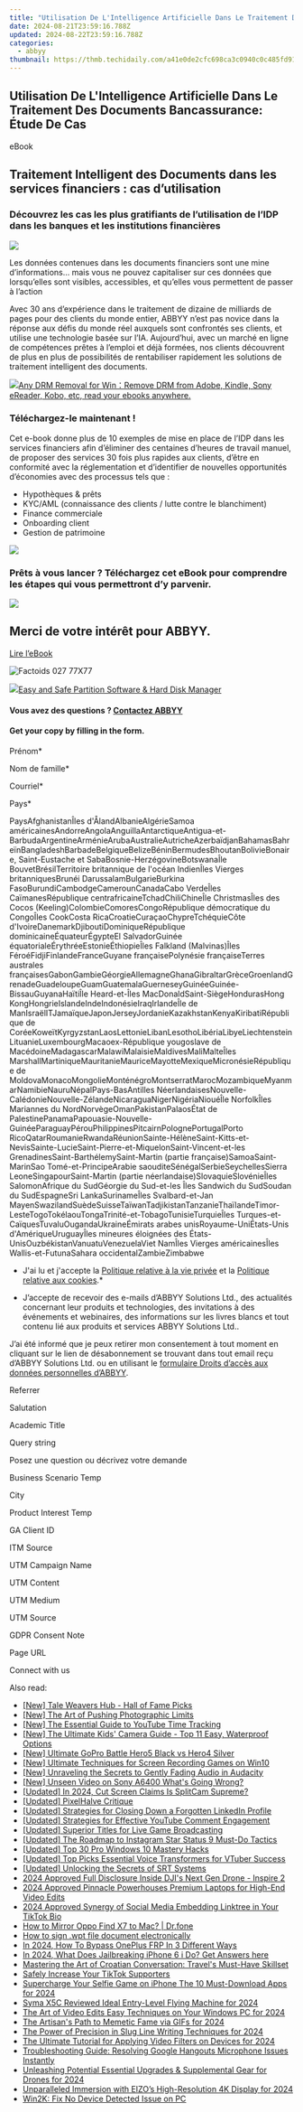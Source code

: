 ```yaml
---
title: "Utilisation De L'Intelligence Artificielle Dans Le Traitement Des Documents Bancassurance: Étude De Cas"
date: 2024-08-21T23:59:16.788Z
updated: 2024-08-22T23:59:16.788Z
categories:
  - abbyy
thumbnail: https://thmb.techidaily.com/a41e0de2cfc698ca3c0940c0c485fd915185405a99674b771fae0aecdd94d3b1.jpg
---
```


## Utilisation De L'Intelligence Artificielle Dans Le Traitement Des Documents Bancassurance: Étude De Cas

eBook

## Traitement Intelligent des Documents dans les services financiers : cas d’utilisation

### Découvrez les cas les plus gratifiants de l’utilisation de l’IDP dans les banques et les institutions financières

![](https://static1.abbyy.com/abbyycommedia/37819/ebook-use-case-financial-services-intelligent-document-processing_tn_360x232-2.jpg)

Les données contenues dans les documents financiers sont une mine d’informations... mais vous ne pouvez capitaliser sur ces données que lorsqu’elles sont visibles, accessibles, et qu’elles vous permettent de passer à l’action

Avec 30 ans d’expérience dans le traitement de dizaine de milliards de pages pour des clients du monde entier, ABBYY n’est pas novice dans la réponse aux défis du monde réel auxquels sont confrontés ses clients, et utilise une technologie basée sur l’IA. Aujourd’hui, avec un marché en ligne de compétences prêtes à l’emploi et déjà formées, nos clients découvrent de plus en plus de possibilités de rentabiliser rapidement les solutions de traitement intelligent des documents.

<!-- affiliate ads begin -->
<a href="https://secure.2checkout.com/order/checkout.php?PRODS=4600113&QTY=1&AFFILIATE=108875&CART=1"><img src="https://www.epubor.com/images/drm-removal-feature2.png" border="0">Any DRM Removal for Win：Remove DRM from Adobe, Kindle, Sony eReader, Kobo, etc, read your ebooks anywhere.</a>
<!-- affiliate ads end -->
### Téléchargez-le maintenant !

Cet e-book donne plus de 10 exemples de mise en place de l’IDP dans les services financiers afin d’éliminer des centaines d’heures de travail manuel, de proposer des services 30 fois plus rapides aux clients, d’être en conformité avec la réglementation et d’identifier de nouvelles opportunités d’économies avec des processus tels que :  
  
   * Hypothèques & prêts
   * KYC/AML (connaissance des clients / lutte contre le blanchiment)
   * Finance commerciale
   * Onboarding client
   * Gestion de patrimoine

<!-- affiliate ads begin -->
<a href="https://shop.mondly.com/affiliate.php?ACCOUNT=ATISTUDI&AFFILIATE=108875&PATH=https%3A%2F%2Fwww.mondly.com%3FAFFILIATE%3D108875%26RESOURCE%3D%2BEducational%2B970x90%2B"><img src="https://secure.avangate.com/images/merchant/69c418c33ec2e1a4267fa9bb77fa1428/educational-970x90.gif" border="0"></a>
<!-- affiliate ads end -->
### Prêts à vous lancer ? Téléchargez cet eBook pour comprendre les étapes qui vous permettront d’y parvenir.

<!-- affiliate ads begin -->
<a href="https://secure.2checkout.com/order/checkout.php?PRODS=32667153&QTY=1&AFFILIATE=108875&CART=1"><img src="https://www.coolmuster.com/uploads/image/20201228/feature02.png" border="0"></a>
<!-- affiliate ads end -->
## Merci de votre intérêt pour ABBYY.

[Lire l’eBook](https://global.abbyy.com/hubfs/documents/content/ebook-use-case-financial-services-intelligent-document-processing-fr.pdf "Lire l’eBook") 

![Factoids 027 77X77](https://static4.abbyy.com/abbyycommedia/31652/factoids-027-77x77.svg)

<!-- affiliate ads begin -->
<a href="https://secure.2checkout.com/order/checkout.php?PRODS=22741618&QTY=1&AFFILIATE=108875&CART=1"><img src="https://www.diskpart.com/resource/images/index/dp-index-img-banner-people@2x.png" border="0">Easy and Safe Partition Software & Hard Disk Manager</a>
<!-- affiliate ads end -->
#### Vous avez des questions ? [Contactez ABBYY](https://tools.techidaily.com/abbyy/products/)

#### Get your copy by filling in the form.

Prénom\*

Nom de famille\*

Courriel\*

Pays\*

PaysAfghanistanÎles d'ÅlandAlbanieAlgérieSamoa américainesAndorreAngolaAnguillaAntarctiqueAntigua-et-BarbudaArgentineArménieArubaAustralieAutricheAzerbaïdjanBahamasBahreïnBangladeshBarbadeBelgiqueBelizeBéninBermudesBhoutanBolivieBonaire, Saint-Eustache et SabaBosnie-HerzégovineBotswanaÎle BouvetBrésilTerritoire britannique de l'océan IndienÎles Vierges britanniquesBrunéi DarussalamBulgarieBurkina FasoBurundiCambodgeCamerounCanadaCabo VerdeÎles CaïmanesRépublique centrafricaineTchadChiliChineÎle ChristmasÎles des Cocos (Keeling)ColombieComoresCongoRépublique démocratique du CongoÎles CookCosta RicaCroatieCuraçaoChypreTchéquieCôte d'IvoireDanemarkDjiboutiDominiqueRépublique dominicaineÉquateurÉgypteEl SalvadorGuinée équatorialeÉrythréeEstonieÉthiopieÎles Falkland (Malvinas)Îles FéroéFidjiFinlandeFranceGuyane françaisePolynésie françaiseTerres australes françaisesGabonGambieGéorgieAllemagneGhanaGibraltarGrèceGroenlandGrenadeGuadeloupeGuamGuatemalaGuerneseyGuinéeGuinée-BissauGuyanaHaïtiÎle Heard-et-Îles MacDonaldSaint-SiègeHondurasHong KongHongrieIslandeIndeIndonésieIraqIrlandeÎle de ManIsraëlITJamaïqueJaponJerseyJordanieKazakhstanKenyaKiribatiRépublique de CoréeKoweïtKyrgyzstanLaosLettonieLibanLesothoLibériaLibyeLiechtensteinLituanieLuxembourgMacaoex-République yougoslave de MacédoineMadagascarMalawiMalaisieMaldivesMaliMalteÎles MarshallMartiniqueMauritanieMauriceMayotteMexiqueMicronésieRépublique de MoldovaMonacoMongolieMonténégroMontserratMarocMozambiqueMyanmarNamibieNauruNépalPays-BasAntilles NéerlandaisesNouvelle-CalédonieNouvelle-ZélandeNicaraguaNigerNigériaNiouéÎle NorfolkÎles Mariannes du NordNorvègeOmanPakistanPalaosÉtat de PalestinePanamaPapouasie-Nouvelle-GuinéeParaguayPérouPhilippinesPitcairnPolognePortugalPorto RicoQatarRoumanieRwandaRéunionSainte-HélèneSaint-Kitts-et-NevisSainte-LucieSaint-Pierre-et-MiquelonSaint-Vincent-et-les GrenadinesSaint-BarthélemySaint-Martin (partie française)SamoaSaint-MarinSao Tomé-et-PrincipeArabie saouditeSénégalSerbieSeychellesSierra LeoneSingapourSaint-Martin (partie néerlandaise)SlovaquieSlovénieÎles SalomonAfrique du SudGéorgie du Sud-et-les Îles Sandwich du SudSoudan du SudEspagneSri LankaSurinameÎles Svalbard-et-Jan MayenSwazilandSuèdeSuisseTaïwanTadjikistanTanzanieThaïlandeTimor-LesteTogoTokélaouTongaTrinité-et-TobagoTunisieTurquieÎles Turques-et-CaïquesTuvaluOugandaUkraineÉmirats arabes unisRoyaume-UniÉtats-Unis d'AmériqueUruguayÎles mineures éloignées des États-UnisOuzbékistanVanuatuVenezuelaViet NamÎles Vierges américainesÎles Wallis-et-FutunaSahara occidentalZambieZimbabwe

* J'ai lu et j'accepte la [Politique relative à la vie privée](https://tools.techidaily.com/abbyy/products/) et la [Politique relative aux cookies](https://tools.techidaily.com/abbyy/products/).\*

* J’accepte de recevoir des e-mails d’ABBYY Solutions Ltd., des actualités concernant leur produits et technologies, des invitations à des événements et webinaires, des informations sur les livres blancs et tout contenu lié aux produits et services ABBYY Solutions Ltd..  
    
J’ai été informé que je peux retirer mon consentement à tout moment en cliquant sur le lien de désabonnement se trouvant dans tout email reçu d’ABBYY Solutions Ltd. ou en utilisant le [formulaire Droits d’accès aux données personnelles d’ABBYY](https://tools.techidaily.com/abbyy/products/).

Referrer

Salutation

Academic Title

Query string

Posez une question ou décrivez votre demande 

Business Scenario Temp

City

Product Interest Temp

GA Client ID

ITM Source

UTM Campaign Name

UTM Content

UTM Medium

UTM Source

GDPR Consent Note

Page URL

Connect with us

<ins class="adsbygoogle"
     style="display:block"
     data-ad-format="autorelaxed"
     data-ad-client="ca-pub-7571918770474297"
     data-ad-slot="1223367746"></ins>



<ins class="adsbygoogle"
     style="display:block"
     data-ad-client="ca-pub-7571918770474297"
     data-ad-slot="8358498916"
     data-ad-format="auto"
     data-full-width-responsive="true"></ins>

<span class="atpl-alsoreadstyle">Also read:</span>
<div><ul>
<li><a href="https://some-approaches.techidaily.com/new-tale-weavers-hub-hall-of-fame-picks/"><u>[New] Tale Weavers Hub - Hall of Fame Picks</u></a></li>
<li><a href="https://some-approaches.techidaily.com/new-the-art-of-pushing-photographic-limits/"><u>[New] The Art of Pushing Photographic Limits</u></a></li>
<li><a href="https://some-approaches.techidaily.com/new-the-essential-guide-to-youtube-time-tracking/"><u>[New] The Essential Guide to YouTube Time Tracking</u></a></li>
<li><a href="https://some-approaches.techidaily.com/new-the-ultimate-kids-camera-guide-top-11-easy-waterproof-options/"><u>[New] The Ultimate Kids' Camera Guide - Top 11 Easy, Waterproof Options</u></a></li>
<li><a href="https://some-approaches.techidaily.com/new-ultimate-gopro-battle-hero5-black-vs-hero4-silver/"><u>[New] Ultimate GoPro Battle  Hero5 Black vs Hero4 Silver</u></a></li>
<li><a href="https://visual-screen-recording.techidaily.com/new-ultimate-techniques-for-screen-recording-games-on-win10/"><u>[New] Ultimate Techniques for Screen Recording Games on Win10</u></a></li>
<li><a href="https://some-approaches.techidaily.com/new-unraveling-the-secrets-to-gently-fading-audio-in-audacity/"><u>[New] Unraveling the Secrets to Gently Fading Audio in Audacity</u></a></li>
<li><a href="https://some-approaches.techidaily.com/new-unseen-video-on-sony-a6400-whats-going-wrong/"><u>[New] Unseen Video on Sony A6400  What's Going Wrong?</u></a></li>
<li><a href="https://visual-screen-recording.techidaily.com/updated-in-2024-cut-screen-claims-is-splitcam-supreme/"><u>[Updated] In 2024, Cut Screen Claims  Is SplitCam Supreme?</u></a></li>
<li><a href="https://screen-mirroring-recording.techidaily.com/updated-pixelhalve-critique/"><u>[Updated] PixelHalve Critique</u></a></li>
<li><a href="https://some-approaches.techidaily.com/updated-strategies-for-closing-down-a-forgotten-linkedin-profile/"><u>[Updated] Strategies for Closing Down a Forgotten LinkedIn Profile</u></a></li>
<li><a href="https://some-approaches.techidaily.com/updated-strategies-for-effective-youtube-comment-engagement/"><u>[Updated] Strategies for Effective YouTube Comment Engagement</u></a></li>
<li><a href="https://some-approaches.techidaily.com/updated-superior-titles-for-live-game-broadcasting/"><u>[Updated] Superior Titles for Live Game Broadcasting</u></a></li>
<li><a href="https://some-approaches.techidaily.com/updated-the-roadmap-to-instagram-star-status-9-must-do-tactics/"><u>[Updated] The Roadmap to Instagram Star Status  9 Must-Do Tactics</u></a></li>
<li><a href="https://some-approaches.techidaily.com/updated-top-30-pro-windows-10-mastery-hacks/"><u>[Updated] Top 30 Pro Windows 10 Mastery Hacks</u></a></li>
<li><a href="https://some-approaches.techidaily.com/updated-top-picks-essential-voice-transformers-for-vtuber-success/"><u>[Updated] Top Picks  Essential Voice Transformers for VTuber Success</u></a></li>
<li><a href="https://some-approaches.techidaily.com/updated-unlocking-the-secrets-of-srt-systems/"><u>[Updated] Unlocking the Secrets of SRT Systems</u></a></li>
<li><a href="https://some-knowledge.techidaily.com/2024-approved-full-disclosure-inside-djis-next-gen-drone-inspire-2/"><u>2024 Approved  Full Disclosure  Inside DJI's Next Gen Drone - Inspire 2</u></a></li>
<li><a href="https://fox-http.techidaily.com/2024-approved-pinnacle-powerhouses-premium-laptops-for-high-end-video-edits/"><u>2024 Approved  Pinnacle Powerhouses  Premium Laptops for High-End Video Edits</u></a></li>
<li><a href="https://fox-direct.techidaily.com/2024-approved-synergy-of-social-media-embedding-linktree-in-your-tiktok-bio/"><u>2024 Approved  Synergy of Social Media  Embedding Linktree in Your TikTok Bio</u></a></li>
<li><a href="https://screen-mirror.techidaily.com/how-to-mirror-oppo-find-x7-to-mac-drfone-by-drfone-android/"><u>How to Mirror Oppo Find X7 to Mac? | Dr.fone</u></a></li>
<li><a href="https://blog-min.techidaily.com/how-to-sign-wpt-file-document-electronically-by-ldigisigner-sign-a-word-sign-a-word/"><u>How to sign .wpt file document electronically</u></a></li>
<li><a href="https://android-frp.techidaily.com/in-2024-how-to-bypass-oneplus-frp-in-3-different-ways-by-drfone-android/"><u>In 2024, How To Bypass OnePlus FRP In 3 Different Ways</u></a></li>
<li><a href="https://ios-unlock.techidaily.com/in-2024-what-does-jailbreaking-iphone-6-i-do-get-answers-here-by-drfone-ios/"><u>In 2024, What Does Jailbreaking iPhone 6 i Do? Get Answers here</u></a></li>
<li><a href="https://mondly-stories.techidaily.com/mastering-the-art-of-croatian-conversation-travels-must-have-skillset/"><u>Mastering the Art of Croatian Conversation: Travel's Must-Have Skillset</u></a></li>
<li><a href="https://tiktok-videos.techidaily.com/safely-increase-your-tiktok-supporters/"><u>Safely Increase Your TikTok Supporters</u></a></li>
<li><a href="https://some-approaches.techidaily.com/supercharge-your-selfie-game-on-iphone-the-10-must-download-apps-for-2024/"><u>Supercharge Your Selfie Game on iPhone  The 10 Must-Download Apps for 2024</u></a></li>
<li><a href="https://some-approaches.techidaily.com/syma-x5c-reviewed-ideal-entry-level-flying-machine-for-2024/"><u>Syma X5C Reviewed  Ideal Entry-Level Flying Machine for 2024</u></a></li>
<li><a href="https://some-approaches.techidaily.com/the-art-of-video-edits-easy-techniques-on-your-windows-pc-for-2024/"><u>The Art of Video Edits  Easy Techniques on Your Windows PC for 2024</u></a></li>
<li><a href="https://some-approaches.techidaily.com/the-artisans-path-to-memetic-fame-via-gifs-for-2024/"><u>The Artisan's Path to Memetic Fame via GIFs for 2024</u></a></li>
<li><a href="https://some-approaches.techidaily.com/the-power-of-precision-in-slug-line-writing-techniques-for-2024/"><u>The Power of Precision in Slug Line Writing Techniques for 2024</u></a></li>
<li><a href="https://some-approaches.techidaily.com/the-ultimate-tutorial-for-applying-video-filters-on-devices-for-2024/"><u>The Ultimate Tutorial for Applying Video Filters on Devices for 2024</u></a></li>
<li><a href="https://some-approaches.techidaily.com/troubleshooting-guide-resolving-google-hangouts-microphone-issues-instantly/"><u>Troubleshooting Guide: Resolving Google Hangouts Microphone Issues Instantly</u></a></li>
<li><a href="https://some-approaches.techidaily.com/unleashing-potential-essential-upgrades-and-supplemental-gear-for-drones-for-2024/"><u>Unleashing Potential  Essential Upgrades & Supplemental Gear for Drones for 2024</u></a></li>
<li><a href="https://some-approaches.techidaily.com/unparalleled-immersion-with-eizos-high-resolution-4k-display-for-2024/"><u>Unparalleled Immersion with EIZO’s High-Resolution 4K Display for 2024</u></a></li>
<li><a href="https://driver-error.techidaily.com/win2k-fix-no-device-detected-issue-on-pc/"><u>Win2K: Fix No Device Detected Issue on PC</u></a></li>
</ul></div>
